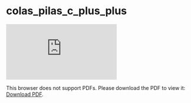 # colas_pilas_c_plus_plus

<embed src="https://jorgeabad.github.io/colas_pilas_c_plus_plus/Doc.pdf">
        <p>This browser does not support PDFs. Please download the PDF to view it: <a href="http://yoursite.com/the.pdf">Download PDF</a>.</p>
    </embed>